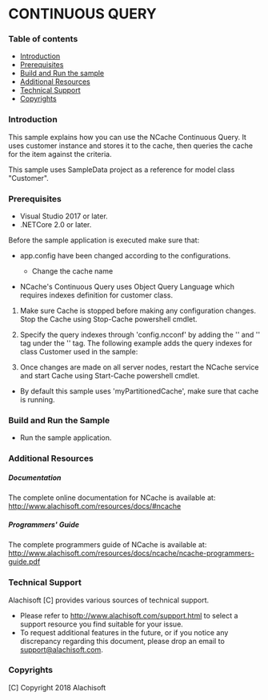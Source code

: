 # CONTINUOUS QUERY

### Table of contents

* [Introduction](#introduction)
* [Prerequisites](#prerequisites)
* [Build and Run the sample](#build-and-run-the-sample)
* [Additional Resources](#additional-resources)
* [Technical Support](#technical-support)
* [Copyrights](#copyrights)

### Introduction

This sample explains how you can use the NCache Continuous Query. It uses customer instance and stores it to the cache, then queries the cache for the item against the criteria.

This sample uses SampleData project as a reference for model class "Customer".

### Prerequisites

- Visual Studio 2017 or later.
- .NETCore 2.0 or later.

Before the sample application is executed make sure that:

- app.config have been changed according to the configurations. 
	- Change the cache name

- NCache's Continuous Query uses Object Query Language which requires indexes definition for customer class.
 1) Make sure Cache is stopped before making any configuration changes. Stop the Cache using Stop-Cache powershell cmdlet.
 2) Specify the query indexes through 'config.ncconf' by adding the '<query-indexes>' and  '<query-class>' tag under the '<cache-settings>' tag.
 The following example adds the query indexes for class Customer used in the sample:
    <query-indexes>
        <query-class id="Alachisoft.NCache.Sample.Data.Customer" name="Alachisoft.NCache.Sample.Data.Customer">
          <query-attributes id="ContactName" name="ContactName" data-type="System.String"/>
          <query-attributes id="Country" name="Country" data-type="System.String"/>
          <query-attributes id="ContactNo" name="ContactNo" data-type="System.String"/>
          <query-attributes id="CustomerID" name="CustomerID" data-type="System.String"/>
          <query-attributes id="CompanyName" name="CompanyName" data-type="System.String"/>
          <query-attributes id="Address" name="Address" data-type="System.String"/>
        </query-class>
    </query-indexes>

 3) Once changes are made on all server nodes, restart the NCache service and start Cache using Start-Cache powershell cmdlet.

- By default this sample uses 'myPartitionedCache', make sure that cache is running. 
	
### Build and Run the Sample
    
- Run the sample application.

### Additional Resources

##### Documentation
The complete online documentation for NCache is available at:
http://www.alachisoft.com/resources/docs/#ncache

##### Programmers' Guide
The complete programmers guide of NCache is available at:
http://www.alachisoft.com/resources/docs/ncache/ncache-programmers-guide.pdf

### Technical Support

Alachisoft [C] provides various sources of technical support. 

- Please refer to http://www.alachisoft.com/support.html to select a support resource you find suitable for your issue.
- To request additional features in the future, or if you notice any discrepancy regarding this document, please drop an email to [support@alachisoft.com](mailto:support@alachisoft.com).

### Copyrights

[C] Copyright 2018 Alachisoft 